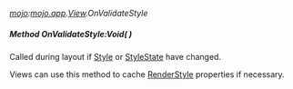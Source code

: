 _[mojo](../../modules/mojo/mojo-module.md):[mojo.app](../../modules/mojo/mojo-app.md).[View](../../modules/mojo/mojo-app-view.md).OnValidateStyle_
##### Method OnValidateStyle:Void(  )
Called during layout if [Style](mojo-app-view-style.md) or [StyleState](mojo-app-view-stylestate.md) have changed.

Views can use this method to cache [RenderStyle](mojo-app-view-renderstyle.md) properties if necessary.

